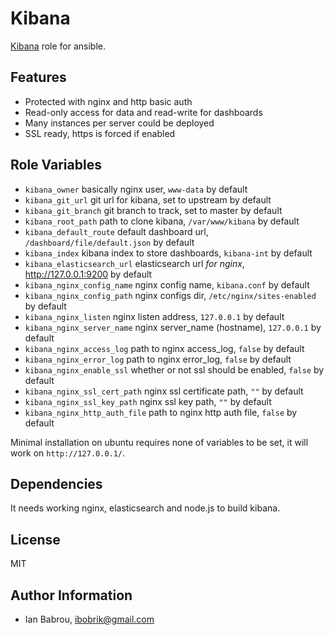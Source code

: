 Kibana
========

[Kibana](https://github.com/elasticsearch/kibana) role for ansible.

Features
------------

* Protected with nginx and http basic auth
* Read-only access for data and read-write for dashboards
* Many instances per server could be deployed
* SSL ready, https is forced if enabled

Role Variables
--------------

* `kibana_owner` basically nginx user, `www-data` by default
* `kibana_git_url` git url for kibana, set to upstream by default
* `kibana_git_branch` git branch to track, set to master by default
* `kibana_root_path` path to clone kibana, `/var/www/kibana` by default
* `kibana_default_route` default dashboard url, `/dashboard/file/default.json` by default
* `kibana_index` kibana index to store dashboards, `kibana-int` by default
* `kibana_elasticsearch_url` elasticsearch url *for nginx*, http://127.0.0.1:9200 by default
* `kibana_nginx_config_name` nginx config name, `kibana.conf` by default
* `kibana_nginx_config_path` nginx configs dir, `/etc/nginx/sites-enabled` by default
* `kibana_nginx_listen` nginx listen address, `127.0.0.1` by default
* `kibana_nginx_server_name` nginx server_name (hostname), `127.0.0.1` by default
* `kibana_nginx_access_log` path to nginx access_log, `false` by default
* `kibana_nginx_error_log` path to nginx error_log, `false` by default
* `kibana_nginx_enable_ssl` whether or not ssl should be enabled, `false` by default
* `kibana_nginx_ssl_cert_path` nginx ssl certificate path, `""` by default
* `kibana_nginx_ssl_key_path` nginx ssl key path, `""` by default
* `kibana_nginx_http_auth_file` path to nginx http auth file, `false` by default

Minimal installation on ubuntu requires none of variables to be set, it will work on `http://127.0.0.1/`.

Dependencies
------------

It needs working nginx, elasticsearch and node.js to build kibana.

License
-------

MIT

Author Information
------------------

* Ian Babrou, ibobrik@gmail.com
